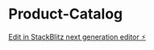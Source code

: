 # Product-Catalog

[Edit in StackBlitz next generation editor ⚡️](https://stackblitz.com/~/github.com/muhammadyudhat/Product-Catalog)